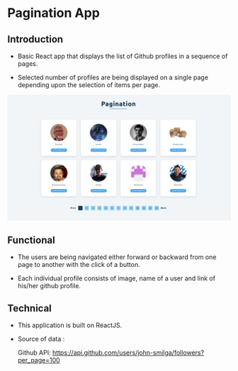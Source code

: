 #   Pagination App

##  Introduction

*   Basic React app that displays the list of Github profiles in a sequence of pages.

*   Selected number of profiles are being displayed on a single page depending upon the selection of items per page.

![Pagination App](https://github.com/sudarshan-sh/PaginationApp/blob/main/images/pagination-app.png)

##  Functional

*   The users are being navigated either forward or backward from one page to another with the click of a button.

*   Each individual profile consists of image, name of a user and link of his/her github profile.

##  Technical

*   This application is built on ReactJS.

*   Source of data :

    Github API: https://api.github.com/users/john-smilga/followers?per_page=100